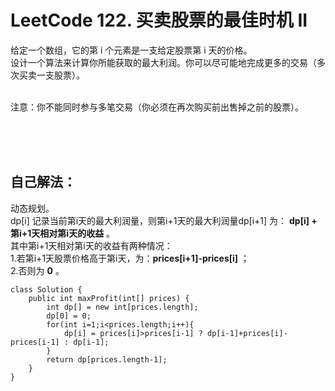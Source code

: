 #    LeetCode 122. 买卖股票的最佳时机 II

给定一个数组，它的第 i 个元素是一支给定股票第 i 天的价格。</br>
设计一个算法来计算你所能获取的最大利润。你可以尽可能地完成更多的交易（多次买卖一支股票）。</br></br>

注意：你不能同时参与多笔交易（你必须在再次购买前出售掉之前的股票）。</br>

</br></br></br>
##    自己解法：
动态规划。</br>
dp[i] 记录当前第i天的最大利润量，则第i+1天的最大利润量dp[i+1] 为： **dp[i] + 第i+1天相对第i天的收益** 。 </br>
其中第i+1天相对第i天的收益有两种情况：</br>
1.若第i+1天股票价格高于第i天，为：**prices[i+1]-prices[i]** ； </br>
2.否则为 **0** 。</br>

```
class Solution {
    public int maxProfit(int[] prices) {
        int dp[] = new int[prices.length];
        dp[0] = 0;
        for(int i=1;i<prices.length;i++){
            dp[i] = prices[i]>prices[i-1] ? dp[i-1]+prices[i]-prices[i-1] : dp[i-1];
        }
        return dp[prices.length-1];
    }
}
```
